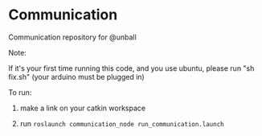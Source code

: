 # Communication
Communication repository for @unball


Note:


If it's your first time running this code, and you use ubuntu, please run "sh fix.sh" (your arduino must be plugged in)

To run:


1. make a link on your catkin workspace


2. run `roslaunch communication_node run_communication.launch`



